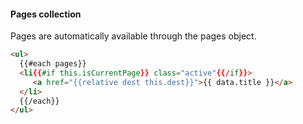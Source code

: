 #### Pages collection

Pages are automatically available through the pages object.

```html
<ul>
  {{#each pages}}
  <li{{#if this.isCurrentPage}} class="active"{{/if}}>
     <a href="{{relative dest this.dest}}">{{ data.title }}</a>
  </li>
  {{/each}}
</ul>
```
